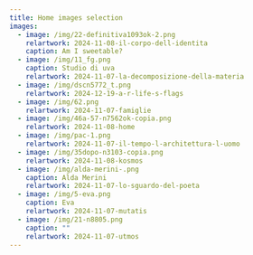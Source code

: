 ```yaml
---
title: Home images selection
images:
  - image: /img/22-definitiva1093ok-2.png
    relartwork: 2024-11-08-il-corpo-dell-identita
    caption: Am I sweetable?
  - image: /img/11_fg.png
    caption: Studio di uva
    relartwork: 2024-11-07-la-decomposizione-della-materia
  - image: /img/dscn5772_t.png
    relartwork: 2024-12-19-a-r-life-s-flags
  - image: /img/62.png
    relartwork: 2024-11-07-famiglie
  - image: /img/46a-57-n7562ok-copia.png
    relartwork: 2024-11-08-home
  - image: /img/pac-1.png
    relartwork: 2024-11-07-il-tempo-l-architettura-l-uomo
  - image: /img/35dopo-n3103-copia.png
    relartwork: 2024-11-08-kosmos
  - image: /img/alda-merini-.png
    caption: Alda Merini
    relartwork: 2024-11-07-lo-sguardo-del-poeta
  - image: /img/5-eva.png
    caption: Eva
    relartwork: 2024-11-07-mutatis
  - image: /img/21-n8805.png
    caption: ""
    relartwork: 2024-11-07-utmos
---
```

